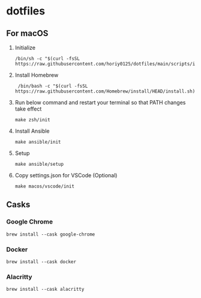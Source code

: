 # dotfiles

## For macOS

1. Initialize

   ```
   /bin/sh -c "$(curl -fsSL https://raw.githubusercontent.com/horiy0125/dotfiles/main/scripts/init.sh)"
   ```

2. Install Homebrew

   ```
	/bin/bash -c "$(curl -fsSL https://raw.githubusercontent.com/Homebrew/install/HEAD/install.sh)"
   ```

3. Run below command and restart your terminal so that PATH changes take effect

   ```
   make zsh/init
   ```

4. Install Ansible

   ```
   make ansible/init
   ```

5. Setup

   ```
   make ansible/setup
   ```

6. Copy settings.json for VSCode (Optional)

   ```
   make macos/vscode/init
   ```

## Casks

### Google Chrome

   ```
   brew install --cask google-chrome
   ```

### Docker

   ```
   brew install --cask docker
   ```

### Alacritty

   ```
   brew install --cask alacritty
   ```

